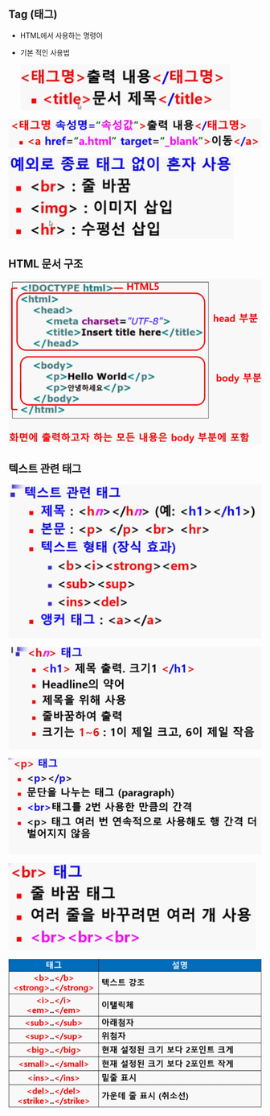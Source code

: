 ## Tag (태그)

- HTML에서 사용하는 명령어

- 기본 적인 사용법

  ![image-20210727194257769](picture/image-20210727194257769.png)

![image-20210727194313554](picture/image-20210727194313554.png)

![image-20210727194337698](picture/image-20210727194337698.png)



## HTML 문서 구조

![image-20210727194904365](picture/image-20210727194904365.png)



## 텍스트 관련 태그

![image-20210727195323283](picture/image-20210727195323283.png)

![image-20210727195340063](picture/image-20210727195340063.png)

![image-20210727195400447](picture/image-20210727195400447.png)

![image-20210727195416155](picture/image-20210727195416155.png)

![image-20210727195451457](picture/image-20210727195451457.png)
